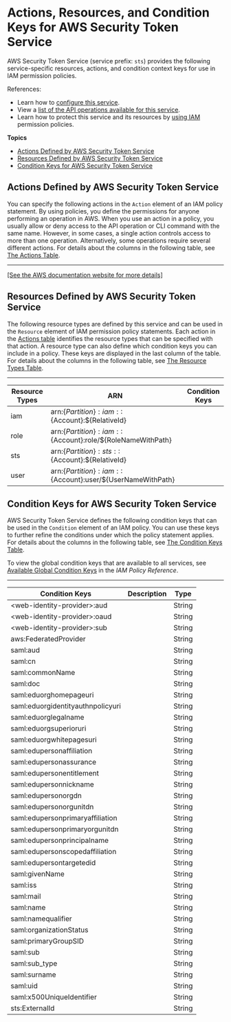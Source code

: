 # Actions, Resources, and Condition Keys for AWS Security Token Service<a name="list_awssecuritytokenservice"></a>

AWS Security Token Service \(service prefix: `sts`\) provides the following service\-specific resources, actions, and condition context keys for use in IAM permission policies\.

References:
+ Learn how to [configure this service](https://docs.aws.amazon.com/IAM/latest/UserGuide/)\.
+ View a [list of the API operations available for this service](https://docs.aws.amazon.com/STS/latest/APIReference/)\.
+ Learn how to protect this service and its resources by [using IAM](https://docs.aws.amazon.com/IAM/latest/UserGuide/access_permissions.html) permission policies\.

**Topics**
+ [Actions Defined by AWS Security Token Service](#awssecuritytokenservice-actions-as-permissions)
+ [Resources Defined by AWS Security Token Service](#awssecuritytokenservice-resources-for-iam-policies)
+ [Condition Keys for AWS Security Token Service](#awssecuritytokenservice-policy-keys)

## Actions Defined by AWS Security Token Service<a name="awssecuritytokenservice-actions-as-permissions"></a>

You can specify the following actions in the `Action` element of an IAM policy statement\. By using policies, you define the permissions for anyone performing an operation in AWS\. When you use an action in a policy, you usually allow or deny access to the API operation or CLI command with the same name\. However, in some cases, a single action controls access to more than one operation\. Alternatively, some operations require several different actions\. For details about the columns in the following table, see [The Actions Table](reference_policies_actions-resources-contextkeys.md#actions_table)\.


****  
[\[See the AWS documentation website for more details\]](http://docs.aws.amazon.com/IAM/latest/UserGuide/list_awssecuritytokenservice.html)

## Resources Defined by AWS Security Token Service<a name="awssecuritytokenservice-resources-for-iam-policies"></a>

The following resource types are defined by this service and can be used in the `Resource` element of IAM permission policy statements\. Each action in the [Actions table](#awssecuritytokenservice-actions-as-permissions) identifies the resource types that can be specified with that action\. A resource type can also define which condition keys you can include in a policy\. These keys are displayed in the last column of the table\. For details about the columns in the following table, see [The Resource Types Table](reference_policies_actions-resources-contextkeys.md#resources_table)\.


****  

| Resource Types | ARN | Condition Keys | 
| --- | --- | --- | 
|   iam  |  arn:$\{Partition\}:iam::$\{Account\}:$\{RelativeId\}  |  | 
|   role  |  arn:$\{Partition\}:iam::$\{Account\}:role/$\{RoleNameWithPath\}  |  | 
|   sts  |  arn:$\{Partition\}:sts::$\{Account\}:$\{RelativeId\}  |  | 
|   user  |  arn:$\{Partition\}:iam::$\{Account\}:user/$\{UserNameWithPath\}  |  | 

## Condition Keys for AWS Security Token Service<a name="awssecuritytokenservice-policy-keys"></a>

AWS Security Token Service defines the following condition keys that can be used in the `Condition` element of an IAM policy\. You can use these keys to further refine the conditions under which the policy statement applies\. For details about the columns in the following table, see [The Condition Keys Table](reference_policies_actions-resources-contextkeys.md#context_keys_table)\.

To view the global condition keys that are available to all services, see [Available Global Condition Keys](reference_policies_condition-keys.html#AvailableKeys) in the *IAM Policy Reference*\.


****  

| Condition Keys | Description | Type | 
| --- | --- | --- | 
|   <web\-identity\-provider>:aud  |  | String | 
|   <web\-identity\-provider>:oaud  |  | String | 
|   <web\-identity\-provider>:sub  |  | String | 
|   aws:FederatedProvider  |  | String | 
|   saml:aud  |  | String | 
|   saml:cn  |  | String | 
|   saml:commonName  |  | String | 
|   saml:doc  |  | String | 
|   saml:eduorghomepageuri  |  | String | 
|   saml:eduorgidentityauthnpolicyuri  |  | String | 
|   saml:eduorglegalname  |  | String | 
|   saml:eduorgsuperioruri  |  | String | 
|   saml:eduorgwhitepagesuri  |  | String | 
|   saml:edupersonaffiliation  |  | String | 
|   saml:edupersonassurance  |  | String | 
|   saml:edupersonentitlement  |  | String | 
|   saml:edupersonnickname  |  | String | 
|   saml:edupersonorgdn  |  | String | 
|   saml:edupersonorgunitdn  |  | String | 
|   saml:edupersonprimaryaffiliation  |  | String | 
|   saml:edupersonprimaryorgunitdn  |  | String | 
|   saml:edupersonprincipalname  |  | String | 
|   saml:edupersonscopedaffiliation  |  | String | 
|   saml:edupersontargetedid  |  | String | 
|   saml:givenName  |  | String | 
|   saml:iss  |  | String | 
|   saml:mail  |  | String | 
|   saml:name  |  | String | 
|   saml:namequalifier  |  | String | 
|   saml:organizationStatus  |  | String | 
|   saml:primaryGroupSID  |  | String | 
|   saml:sub  |  | String | 
|   saml:sub\_type  |  | String | 
|   saml:surname  |  | String | 
|   saml:uid  |  | String | 
|   saml:x500UniqueIdentifier  |  | String | 
|   sts:ExternalId  |  | String | 